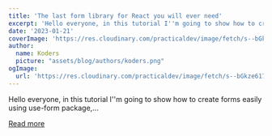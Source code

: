 ```yaml
---
title: 'The last form library for React you will ever need'
excerpt: 'Hello everyone, in this tutorial I''m going to show how to create forms easily using use-form package,...'
date: '2023-01-21'
coverImage: 'https://res.cloudinary.com/practicaldev/image/fetch/s--bGkze617--/c_imagga_scale,f_auto,fl_progressive,h_420,q_auto,w_1000/https://dev-to-uploads.s3.amazonaws.com/uploads/articles/vdammo23dwt79ppeygut.png'
author:
  name: Koders
  picture: "assets/blog/authors/koders.png"
ogImage:
  url: 'https://res.cloudinary.com/practicaldev/image/fetch/s--bGkze617--/c_imagga_scale,f_auto,fl_progressive,h_420,q_auto,w_1000/https://dev-to-uploads.s3.amazonaws.com/uploads/articles/vdammo23dwt79ppeygut.png'
---
```


Hello everyone, in this tutorial I''m going to show how to create forms easily using use-form package,...

[Read more](https://dev.to/jucian0/the-last-form-library-for-react-you-will-ever-need-3d42)
